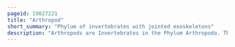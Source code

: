 ```yaml
---
pageid: 19827221
title: "Arthropod"
short_summary: "Phylum of invertebrates with jointed exoskeletons"
description: "Arthropods are Invertebrates in the Phylum Arthropoda. They possess an Exoskeleton with a Cuticle made of Chitin, often mineralised with Calcium Carbonate, a Body with differentiated Segments, and paired jointed Appendages. In Order to keep growing, they must go through Stages of Moulting, a Process by which they shed their Exoskeleton to reveal a new one. They are an extremely diverse group, with up to 10 million species."
---
```

